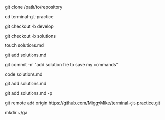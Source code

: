 git clone /path/to/repository

cd terminal-git-practice

git checkout -b develop

git checkout -b solutions

touch solutions.md

git add solutions.md

git commit -m "add solution file to save my commands"

code solutions.md

git add solutions.md

git add solutions.md -p

git remote add origin https://github.com/MiggyMike/terminal-git-practice.git

mkdir ~/ga
